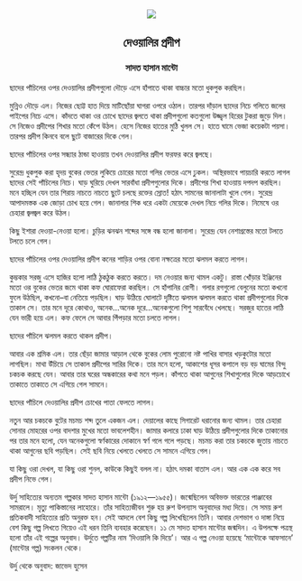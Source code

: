 <div align=center> <img align=center src='../images/prothomalo/দেওয়ালির-প্রদীপ@সাদত-হাসান-মান্টো.jpg' width=500px >

<h2 align=center>দেওয়ালির প্রদীপ</h4><h3 align=center>সাদত হাসান মান্টো</h3>
</div>

ছাদের পাঁচিলের ওপর দেওয়ালির প্রদীপগুলো দৌড়ে এসে হাঁপাতে থাকা বাচ্চার মতো ধুকপুক করছিল।

মুন্নিও দৌড়ে এল। নিজের ছোট্ট হাত দিয়ে মাটিছোঁয়া ঘাগরা ওপরে ওঠাল। তারপর দাঁড়াল ছাদের নিচে গলিতে জলের পাইপের নিচে এসে। কাঁদতে থাকা ওর চোখে ছাদের জ্বলতে থাকা প্রদীপগুলো কতগুলো উজ্জ্বল হিরের টুকরা জুড়ে দিল। সে নিজেও প্রদীপের শিখার মতো কেঁপে উঠল। হেসে নিজের হাতের মুঠি খুলল সে। হাতে ঘামে ভেজা কয়েকটা পয়সা। তারপর প্রদীপ কিনবে বলে ছুটে বাজারের দিকে গেল।

ছাদের পাঁচিলের ওপর সন্ধ্যার ঠান্ডা হাওয়ায় তখন দেওয়ালির প্রদীপ ফরফর করে জ্বলছে।

সুরেন্দ্র ধুকপুক করা হৃদয় বুকের ভেতর লুকিয়ে চোরের মতো গলির ভেতর এসে ঢুকল। অস্থিরভাবে পায়চারি করতে লাগল ছাদের সেই পাঁচিলের নিচে। ঘাড় ঘুরিয়ে দেখল সারবাঁধা প্রদীপগুলোর দিকে। প্রদীপের শিখা হাওয়ায় দপদপ করছিল। মনে হচ্ছিল যেন তার শিরায় নাচতে নাচতে ছুটে চলছে রক্তের স্রোত! হঠাৎ সামনের জানালাটা খুলে গেল। সুরেন্দ্র আপাদমস্তক এক জোড়া চোখ হয়ে গেল। জানালার শিক ধরে একটা মেয়েকে দেখল নিচে গলির দিকে। নিমেষে ওর চেহারা জ্বলজ্বল করে উঠল।

কিছু ইশারা দেওয়া-নেওয়া হলো। চুড়ির ঝনঝন শব্দের সঙ্গে বন্ধ হলো জানালা। সুরেন্দ্র যেন নেশাগ্রস্তের মতো টলতে টলতে চলে গেল।

ছাদের পাঁচিলের ওপর দেওয়ালির প্রদীপ কনের শাড়ির ওপর বোনা নক্ষত্রের মতো ঝলমল করতে লাগল।

কুম্ভকার সরজু এসে হাজির হলো লাঠি ঠুকঠুক করতে করতে। দম নেওয়ার জন্য থামল একটু। রাস্তা খোঁড়ার ইঞ্জিনের মতো ওর বুকের ভেতর জমে থাকা কফ ঘোরাফেরা করছিল। সে হাঁপানির রোগী। গলার রগগুলো বেলুনের মতো কখনো ফুলে উঠছিল, কখনো–বা নেতিয়ে পড়ছিল। ঘাড় উঠিয়ে ঘোলাটে দৃষ্টিতে ঝলমল ঝলমল করতে থাকা প্রদীপগুলোর দিকে তাকাল সে। তার মনে দূরে কোথাও, অনেক...অনেক দূরে…অনেকগুলো শিশু সারবেঁধে খেলছে। সরজুর হাতের লাঠি যেন ভারী হয়ে এল। কফ ফেলে সে আবার পিঁপড়ার মতো চলতে লাগল।

ছাদের পাঁচিলে ঝলমল করতে থাকল প্রদীপ।

আবার এক শ্রমিক এল। তার ছেঁড়া জামার আড়াল থেকে বুকের লোম পুরোনো নষ্ট পাখির বাসার খড়কুটোর মতো লাগছিল। মাথা উঁচিয়ে সে তাকাল প্রদীপের সারির দিকে। তার মনে হলো, আকাশের ধূসর কপালে বড় বড় ঘামের বিন্দু চকচক করছে যেন। আবার তার ঘরের অন্ধকারের কথা মনে পড়ল। কাঁপতে থাকা আগুনের শিখাগুলোর দিকে আড়চোখে তাকাতে তাকাতে সে এগিয়ে গেল সামনে।

ছাদের পাঁচিলে দেওয়ালির প্রদীপ চোখের পাতা ফেলতে লাগল।

নতুন আর চকচকে বুটের মচমচ শব্দ তুলে একজন এল। দেয়ালের কাছে সিগারেট ধরানোর জন্য থামল। তার চেহারা সোনার মোহরের ওপর বাদশার মুখের মতো ভাবলেশহীন। জামার কলারে ঢাকা ঘাড় উঠিয়ে প্রদীপগুলোর দিকে তাকানোর পর তার মনে হলো, যেন অনেকগুলো স্বর্ণকারের দোকানে স্বর্ণ গলে গলে পড়ছে। মচমচ করা তার চকচকে জুতায় নাচতে থাকা আগুনের ছবি পড়ছিল। সেই ছবি নিয়ে খেলতে খেলতে সে সামনে এগিয়ে গেল।

যা কিছু ওরা দেখল, যা কিছু ওরা শুনল, কাউকে কিছুই বলল না। হঠাৎ দমকা বাতাস এল। আর এক এক করে সব প্রদীপ নিভে গেল।

উর্দু সাহিত্যের অন্যতম গল্পকার সাদত হাসান মান্টো (১৯১২—১৯৫৫)। জন্মেছিলেন অবিভক্ত ভারতের পাঞ্জাবের সামরালে। মৃত্যু পাকিস্তানের লাহোরে। তাঁর সাহিত্যজীবন শুরু হয় রুশ উপন্যাস অনুবাদের মধ্য দিয়ে। সে সময় রুশ প্রতিকবাদী সাহিত্যের প্রতি অনুরক্ত হন। সেই আদলে বেশ কিছু গল্প লিখেছিলেন তিনি। আবার দেশভাগ ও দাঙ্গা নিয়ে বেশ কিছু গল্প লিখতে গিয়েও এই ধরন তিনি ব্যবহার করেছেন। ১১ মে সাদত হাসান মান্টোর জন্মদিন। এ উপলক্ষে পত্রস্থ হলো তাঁর এই গল্পের অনুবাদ। উর্দুতে গল্পটির নাম ‘দিওয়ালি কি দিয়ে’। আর এ গল্প নেওয়া হয়েছে ‘মান্টোকে আফসানে’ (মান্টোর গল্প) সংকলন থেকে।

উর্দু থেকে অনুবাদ: জাভেদ হুসেন

